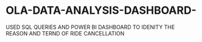 # OLA-DATA-ANALYSIS-DASHBOARD-
USED SQL QUERIES AND POWER BI DASHBOARD TO IDENITY THE REASON AND TERND OF RIDE CANCELLATION
